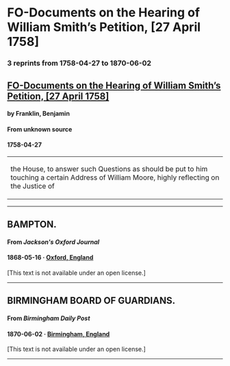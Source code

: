 
# FO-Documents on the Hearing of William Smith’s Petition, [27 April 1758]

### 3 reprints from 1758-04-27 to 1870-06-02

## [FO-Documents on the Hearing of William Smith’s Petition, [27 April 1758]](https://founders.archives.gov/documents/Franklin/01-08-02-0007)

#### by Franklin, Benjamin

#### From unknown source

#### 1758-04-27

<table style="width: 100%;"><tr><td style="width: 50%">

 the House, to answer such Questions as should be put to him touching a certain Address of William Moore, highly reflecting on the Justice of
</td></tr></table>

---

## BAMPTON.

#### From _Jackson's Oxford Journal_

#### 1868-05-16 &middot; [Oxford, England](http://dbpedia.org/resource/Oxford)

[This text is not available under an open license.]

---

## BIRMINGHAM BOARD OF GUARDIANS.

#### From _Birmingham Daily Post_

#### 1870-06-02 &middot; [Birmingham, England](http://dbpedia.org/resource/Birmingham)

[This text is not available under an open license.]

---

